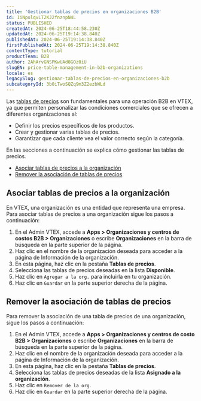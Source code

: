 ```yaml
---
title: 'Gestionar tablas de precios en organizaciones B2B'
id: 1iNpulqvLT2KJ2fnznpN4L
status: PUBLISHED
createdAt: 2024-06-25T18:44:58.230Z
updatedAt: 2024-06-25T19:14:38.840Z
publishedAt: 2024-06-25T19:14:38.840Z
firstPublishedAt: 2024-06-25T19:14:38.840Z
contentType: tutorial
productTeam: B2B
author: 2AhArvGNSPKwUAd8GOz0iU
slugEN: price-table-management-in-b2b-organizations
locale: es
legacySlug: gestionar-tablas-de-precios-en-organizaciones-b2b
subcategoryId: 3b0iTwoSQZq9m3Z2ezbWLd
---
```


Las [tablas de precios](https://help.vtex.com/es/tutorial/criar-tabelas-de-precos?locale=pt) son fundamentales para una operación B2B en VTEX, ya que permiten personalizar las condiciones comerciales que se ofrecen a diferentes organizaciones al:

- Definir los precios específicos de los productos.
- Crear y gestionar varias tablas de precios.
- Garantizar que cada cliente vea el valor correcto según la categoría.

En las secciones a continuación se explica cómo gestionar las tablas de precios.
- [Asociar tablas de precios a la organización](#asociar-tablas-de-precios-a-la-organización)
- [Remover la asociación de tablas de precios](#remover-la-asociación-de-tablas-de-precios)

## Asociar tablas de precios a la organización
En VTEX, una organización es una entidad que representa una empresa. Para asociar tablas de precios a una organización sigue los pasos a continuación:

1. En el Admin VTEX, accede a **Apps > Organizaciones y centros de costos B2B > Organizaciones** o escribe **Organizaciones** en la barra de búsqueda en la parte superior de la página.
2. Haz clic en el nombre de la organización deseada para acceder a la página de Información de la organización.
3. En esta página, haz clic en la pestaña **Tablas de precios**.
4. Selecciona las tablas de precios deseadas en la lista **Disponible**.
5. Haz clic en `Agregar a la org.` para incluirla en tu organización.
6. Haz clic en `Guardar` en la parte superior derecha de la página.

## Remover la asociación de tablas de precios
Para remover la asociación de una tabla de precios de una organización, sigue los pasos a continuación:

1. En el Admin VTEX, accede a **Apps > Organizaciones y centros de costo B2B > Organizaciones** o escribe **Organizaciones** en la barra de búsqueda en la parte superior de la página.
2. Haz clic en el nombre de la organización deseada para acceder a la página de Información de la organización.
3. En esta página, haz clic en la pestaña **Tablas de precios**.
4. Selecciona las tablas de precios deseadas de la lista **Asignado a la organización**.
5. Haz clic en `Remover de la org`.
6. Haz clic en `Guardar` en la parte superior derecha de la página.


